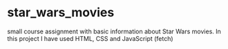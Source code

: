 # star_wars_movies
small course assignment with basic information about Star Wars movies.
In this project I have used HTML, CSS and JavaScript (fetch)
